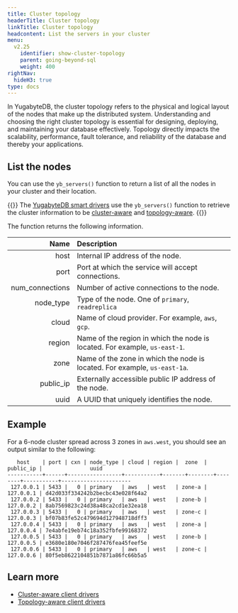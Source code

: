 ```yaml
---
title: Cluster topology
headerTitle: Cluster topology
linkTitle: Cluster topology
headcontent: List the servers in your cluster
menu:
  v2.25
    identifier: show-cluster-topology
    parent: going-beyond-sql
    weight: 400
rightNav:
  hideH3: true
type: docs
---
```


In YugabyteDB, the cluster topology refers to the physical and logical layout of the nodes that make up the distributed system. Understanding and choosing the right cluster topology is essential for designing, deploying, and maintaining your database effectively. Topology directly impacts the scalability, performance, fault tolerance, and reliability of the database and thereby your applications.

## List the nodes

You can use the `yb_servers()` function to return a list of all the nodes in your cluster and their location.

{{<note>}}
The [YugabyteDB smart drivers](../../../drivers-orms/smart-drivers) use the `yb_servers()` function to retrieve the cluster information to be [cluster-aware](../cluster-aware-drivers) and [topology-aware](../topology-aware-drivers).
{{</note>}}

The function returns the following information.

|      Name       |                            Description                            |
| --------------: | :---------------------------------------------------------------- |
|            host | Internal IP address of the node.                                   |
|            port | Port at which the service will accept connections.                 |
| num_connections | Number of active connections to the node.                         |
|       node_type | Type of the node. One of `primary`, `readreplica`                 |
|           cloud | Name of cloud provider. For example, `aws`, `gcp`.                    |
|          region | Name of the region in which the node is located. For example, `us-east-1`. |
|            zone | Name of the zone in which the node is located. For example, `us-east-1a`.  |
|       public_ip | Externally accessible public IP address of the node.              |
|            uuid | A UUID that uniquely identifies the node.                          |

## Example

For a 6-node cluster spread across 3 zones in `aws.west`, you should see an output similar to the following:

```output
   host    | port | cxn | node_type | cloud | region |  zone  | public_ip |               uuid
-----------+------+-----------------+-----------+-------+--------+--------+-----------+----------------------
 127.0.0.1 | 5433 |   0 | primary   | aws   | west   | zone-a | 127.0.0.1 | d42d033f334242b2becbc43e028f64a2
 127.0.0.2 | 5433 |   0 | primary   | aws   | west   | zone-b | 127.0.0.2 | 8ab7569823c24d38a48ca2cd1e32ea18
 127.0.0.3 | 5433 |   0 | primary   | aws   | west   | zone-c | 127.0.0.3 | bf07b83fe52c479694d127948718dff3
 127.0.0.4 | 5433 |   0 | primary   | aws   | west   | zone-a | 127.0.0.4 | 7e4abfe19eb74c18a352fbfe99168372
 127.0.0.5 | 5433 |   0 | primary   | aws   | west   | zone-b | 127.0.0.5 | e3680e180e7046f287476fea45feef5e
 127.0.0.6 | 5433 |   0 | primary   | aws   | west   | zone-c | 127.0.0.6 | 80f5eb8622104851b7871a86fc66b5a5
```

## Learn more

- [Cluster-aware client drivers](../cluster-aware-drivers)
- [Topology-aware client drivers](../topology-aware-drivers)